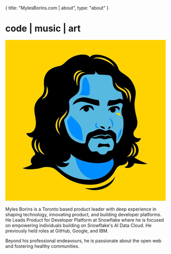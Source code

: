 {
  title: "MylesBorins.com | about",
  type: "about"
}
# code | music | art
![a picture of Myles](/images/me.jpg)

Myles Borins is a Toronto based product leader with deep experience in shaping technology, innovating product, and building developer platforms. He Leads Product for Developer Platform at Snowflake where he is focused on empowering individuals building on Snowflake's AI Data Cloud. He previously held roles at GitHub, Google, and IBM.

Beyond his professional endeavours, he is passionate about the open web and fostering healthy communities.
